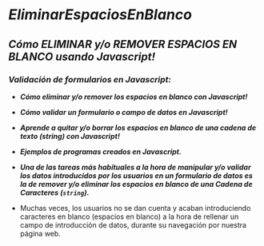 # **_EliminarEspaciosEnBlanco_**

## **_Cómo ELIMINAR y/o REMOVER ESPACIOS EN BLANCO usando Javascript!_**

### **_Validación de formularios en Javascript:_**

- **_Cómo eliminar y/o remover los espacios en blanco con Javascript!_**

- **_Cómo validar un formulario o campo de datos en Javascript!_**

- **_Aprende a quitar y/o borrar los espacios en blanco de una cadena de texto (string) con Javascript!_**

- **_Ejemplos de programas creados en Javascript._**

- **_Una de las tareas más habituales a la hora de manipular y/o validar los datos introducidos por los usuarios en un formulario de datos es la de remover y/o eliminar los espacios en blanco de una Cadena de Caracteres (```string```)._**

- Muchas veces, los usuarios no se dan cuenta y acaban introduciendo caracteres en blanco (espacios en blanco) a la hora de rellenar un campo de introducción de datos, durante su navegación por nuestra página web.
